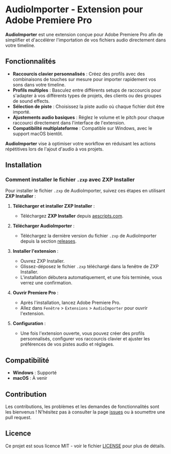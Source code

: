 # AudioImporter - Extension pour Adobe Premiere Pro

**AudioImporter** est une extension conçue pour Adobe Premiere Pro afin de simplifier et d'accélérer l'importation de vos fichiers audio directement dans votre timeline.

## Fonctionnalités

- **Raccourcis clavier personnalisés** : Créez des profils avec des combinaisons de touches sur mesure pour importer rapidement vos sons dans votre timeline.
- **Profils multiples** : Basculez entre différents setups de raccourcis pour s'adapter à vos différents types de projets, des clients ou des groupes de sound effects.
- **Sélection de piste** : Choisissez la piste audio où chaque fichier doit être importé.
- **Ajustements audio basiques** : Réglez le volume et le pitch pour chaque raccourci directement dans l'interface de l'extension.
- **Compatibilité multiplateforme** : Compatible sur Windows, avec le support macOS bientôt.

**AudioImporter** vise à optimiser votre workflow en réduisant les actions répétitives lors de l'ajout d'audio à vos projets.

## Installation

### Comment installer le fichier `.zxp` avec ZXP Installer

Pour installer le fichier `.zxp` de AudioImporter, suivez ces étapes en utilisant **ZXP Installer** :

1. **Télécharger et installer ZXP Installer** :
   - Téléchargez **ZXP Installer** depuis [aescripts.com](https://aescripts.com/learn/zxp-installer/).

2. **Télécharger AudioImporter** :
   - Téléchargez la dernière version du fichier `.zxp` de AudioImporter depuis la section [releases](https://github.com/Selgyy/Audioimporter/releases).

3. **Installer l'extension** :
   - Ouvrez ZXP Installer.
   - Glissez-déposez le fichier `.zxp` téléchargé dans la fenêtre de ZXP Installer.
   - L'installation débutera automatiquement, et une fois terminée, vous verrez une confirmation.

4. **Ouvrir Premiere Pro** :
   - Après l'installation, lancez Adobe Premiere Pro.
   - Allez dans `Fenêtre` > `Extensions` > `AudioImporter` pour ouvrir l'extension.

5. **Configuration** :
   - Une fois l'extension ouverte, vous pouvez créer des profils personnalisés, configurer vos raccourcis clavier et ajuster les préférences de vos pistes audio et réglages.

## Compatibilité

- **Windows** : Supporté
- **macOS** : À venir

## Contribution

Les contributions, les problèmes et les demandes de fonctionnalités sont les bienvenus ! N'hésitez pas à consulter la page [issues](https://github.com/Selgyy/Audioimporter/issues) ou à soumettre une pull request.

## Licence

Ce projet est sous licence MIT - voir le fichier [LICENSE](LICENSE) pour plus de détails.
